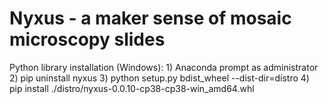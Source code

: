 # Nyxus - a maker sense of mosaic microscopy slides

Python library installation (Windows):
	1) Anaconda prompt as administrator
	2) pip uninstall nyxus
	3) python setup.py bdist_wheel --dist-dir=distro
	4) pip install ./distro/nyxus-0.0.10-cp38-cp38-win_amd64.whl 



